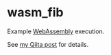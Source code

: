# wasm_fib

Example [WebAssembly](http://webassembly.org) execution.

See [my Qiita post](http://qiita.com/ymtszw/private/5b7503b1b550f352ea8a) for details.
